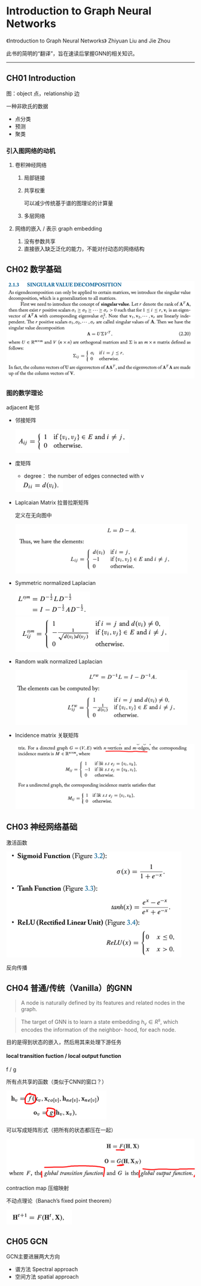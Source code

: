 # Introduction to Graph Neural Networks

《Introduction to Graph Neural Networks》 Zhiyuan Liu and Jie Zhou

此书的简明的“翻译”，旨在速读后掌握GNN的相关知识。

---



## CH01 Introduction

图：object 点，relationship 边

一种非欧氏的数据

- 点分类
- 预测
- 聚类

### 引入图网络的动机

1. 卷积神经网络
   1. 局部链接

   2. 共享权重

      可以减少传统基于谱的图理论的计算量

   3. 多层网络

2. 网络的嵌入 / 表示 graph embedding

   1. 没有参数共享
   2. 直接嵌入缺乏泛化的能力，不能对付动态的网络结构



## CH02 数学基础

<img src="I2GNN%20%E7%AE%80%E6%98%8E/image-20200415011906579.png" alt="image-20200415011906579" style="zoom:50%;" />

### 图的数学理论

adjacent 毗邻

- 邻接矩阵

  <img src="I2GNN%20%E7%AE%80%E6%98%8E/image-20200417180113300.png" alt="image-20200417180113300" style="zoom:50%;" />

- 度矩阵

  - degree： the number of edges connected with v

  <img src="I2GNN%20%E7%AE%80%E6%98%8E/image-20200417180122314.png" alt="image-20200417180122314" style="zoom:50%;" />

- Laplcaian Matrix 拉普拉斯矩阵

  定义在无向图中

  <img src="I2GNN%20%E7%AE%80%E6%98%8E/image-20200417180137187.png" alt="image-20200417180137187" style="zoom: 45%;" />

- Symmetric normalized Laplacian

  <img src="I2GNN%20%E7%AE%80%E6%98%8E/image-20200417180424733.png" alt="image-20200417180424733" style="zoom:50%;" />

  <img src="I2GNN%20%E7%AE%80%E6%98%8E/image-20200417180436741.png" alt="image-20200417180436741" style="zoom:50%;" />

- Random walk normalized Laplacian

  <img src="I2GNN%20%E7%AE%80%E6%98%8E/image-20200417180505429.png" alt="image-20200417180505429" style="zoom:45%;" />

- Incidence matrix 关联矩阵

  <img src="I2GNN%20%E7%AE%80%E6%98%8E/image-20200417180744193.png" alt="image-20200417180744193" style="zoom:50%;" />



## CH03 神经网络基础

激活函数

<img src="I2GNN%20%E7%AE%80%E6%98%8E/image-20200417181018517.png" alt="image-20200417181018517" style="zoom:50%;" />

反向传播



## CH04 普通/传统（Vanilla）的GNN

> A node is naturally defined by its features and related nodes in the graph.

> The target of GNN is to learn a state embedding $h_v \in R^s$, which encodes the information of the neighbor- hood, for each node.

目的是得到状态的嵌入，然后用其来处理下游任务

#### local transition fuction / local output function

f / g

所有点共享的函数（类似于CNN的窗口？）

<img src="I2GNN%20%E7%AE%80%E6%98%8E/image-20200417191906740.png" alt="image-20200417191906740" style="zoom:50%;" />

可以写成矩阵形式（把所有的状态都压在一起）

<img src="I2GNN%20%E7%AE%80%E6%98%8E/image-20200417195556003.png" alt="image-20200417195556003" style="zoom:50%;" />

contraction map 压缩映射

不动点理论（Banach’s fixed point theorem）

<img src="I2GNN%20%E7%AE%80%E6%98%8E/image-20200417200149462.png" alt="image-20200417200149462" style="zoom:50%;" />



## CH05 GCN

GCN主要进展两大方向

- 谱方法 Spectral approach
- 空间方法 spatial approach

